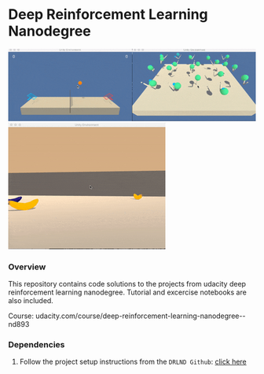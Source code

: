 [//]: # (Image References)

[image1]: project-collaboration/static/combined.gif "Trained Agent"
[image2]: project-navigation/static/agent_learned.gif 



# Deep Reinforcement Learning Nanodegree #


![Tennis agent][image1]
![Navigation][image2]

### Overview


This repository contains code solutions to the projects from udacity deep reinforcement learning nanodegree. Tutorial and excercise notebooks are also included.

Course: udacity.com/course/deep-reinforcement-learning-nanodegree--nd893

### Dependencies
1. Follow the project setup instructions from the  `DRLND Github`: [click here](https://github.com/udacity/deep-reinforcement-learning)


